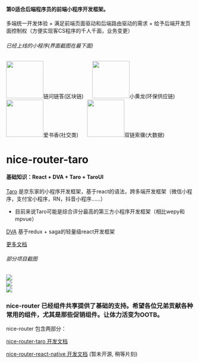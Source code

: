 #### 第0适合后端程序员的前端小程序开发框架。

多端统一开发体验 + 满足前端页面驱动和后端路由驱动的需求 + 给予后端开发页面控制权（方便实现客CS程序的千人千面，业务变更）

###### 已经上线的小程序(界面截图在最下面)

<div>
  
  <img width='100px' height='100px' src='https://doublechain.oss-cn-hangzhou.aliyuncs.com/logo/chainqa-qr.jpg'/><span style='margin-right:20px'>链问链答(区块链)</span>
  <img width='100px' height='100px' src='https://doublechain.oss-cn-hangzhou.aliyuncs.com/logo/xiaohuanglong-qr.png'/><span style='margin-right:20px'>小黄龙(环保供应链)</span>
   <img width='100px' height='100px' src='https://doublechain.oss-cn-hangzhou.aliyuncs.com/logo/shuxiang-qr.png'/><span style='margin-right:20px'>爱书香(社交类)</span>
  <img width='100px' height='100px' src='https://doublechain.oss-cn-hangzhou.aliyuncs.com/logo/doublechain-qr.jpg'/><span style='margin-right:20px'>双链索骥(大数据)</span>
  
</div>





# nice-router-taro

#### 基础知识：React + DVA + Taro + TaroUI

[Taro](https://github.com/NervJS/taro) 是京东家的小程序开发框架，基于react的语法，跨多端开发框架（微信小程序，支付宝小程序，RN，抖音小程序......）

- 目前来说Taro可能是综合评分最高的第三方小程序开发框架（相比wepy和mpvue）

[DVA](https://github.com/dvajs/dva) 基于redux + saga的轻量级react开发框架




[更多文档](/docs/README.md)



###### 部分项目截图

<div>
  <img src='http://img14.360buyimg.com/img/jfs/t1/75655/32/15369/1497606/5dce1c26E27e2c759/031a033c857992a5.jpg!q60.webp'/>
</div>

<div>
  <img src='https://doublechain.oss-cn-hangzhou.aliyuncs.com/logo/nice-router-2.png?x-oss-process=style/xlarge'/>
<div>
  
<div>
  <img src='https://doublechain.oss-cn-hangzhou.aliyuncs.com/logo/nice-router-3.png?x-oss-process=style/xlarge'/>
<div>



### nice-router 已经组件共享提供了基础的支持。希望各位兄弟贡献各种常用的组件，尤其是那些促销组件。让体力活变为OOTB。

nice-router 包含两部分：


[nice-router-taro 开发文档](https://github.com/doublechaintech/nice-router/blob/master/docs/README.md)

[nice-router-react-native 开发文档](https://github.com/doublechaintech/nice-router) (暂未开源, 稍等片刻)
